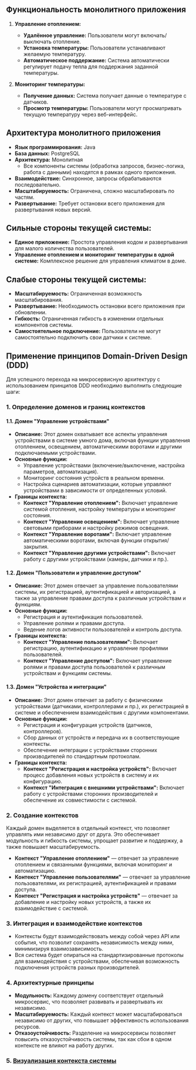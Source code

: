 ## Функциональность монолитного приложения

1. **Управление отоплением:**
    - **Удалённое управление:** Пользователи могут включать/выключать отопление.
    - **Установка температуры:** Пользователи устанавливают желаемую температуру.
    - **Автоматическое поддержание:** Система автоматически регулирует подачу тепла для поддержания заданной температуры.

2. **Мониторинг температуры:**
    - **Получение данных:** Система получает данные о температуре с датчиков.
    - **Просмотр температуры:** Пользователи могут просматривать текущую температуру через веб-интерфейс.

## Архитектура монолитного приложения

- **Язык программирования:** Java
- **База данных:** PostgreSQL
- **Архитектура:** Монолитная
    - Все компоненты системы (обработка запросов, бизнес-логика, работа с данными) находятся в рамках одного приложения.
- **Взаимодействие:** Синхронное, запросы обрабатываются последовательно.
- **Масштабируемость:** Ограничена, сложно масштабировать по частям.
- **Развертывание:** Требует остановки всего приложения для развертывания новых версий.

## Сильные стороны текущей системы:

- **Единое приложение:** Простота управления кодом и развертывания для малого количества пользователей.
- **Управление отоплением и мониторинг температуры в одной системе:** Комплексное решение для управления климатом в доме.

## Слабые стороны текущей системы:

- **Масштабируемость:** Ограниченная возможность масштабирования.
- **Развертывание:** Необходимость остановки всего приложения при обновлении.
- **Гибкость:** Ограниченная гибкость в изменении отдельных компонентов системы.
- **Самостоятельное подключение:** Пользователи не могут самостоятельно подключить свои датчики к системе.

## Применение принципов Domain-Driven Design (DDD)

Для успешного перехода на микросервисную архитектуру с использованием принципов DDD необходимо выполнить следующие шаги:

### 1. Определение доменов и границ контекстов

#### 1.1. Домен "Управление устройствами"
- **Описание:**
  Этот домен охватывает все аспекты управления устройствами в системе умного дома, включая функции управления отоплением, освещением, автоматическими воротами и другими подключаемыми устройствами.
- **Основные функции:**
   - Управление устройствами (включение/выключение, настройка параметров, автоматизация).
   - Мониторинг состояния устройств в реальном времени.
   - Настройка сценариев автоматизации, которые управляют устройствами в зависимости от определенных условий.
- **Границы контекста:**
   - **Контекст "Управление отоплением":** Включает управление системой отопления, настройку температуры и мониторинг состояния.
   - **Контекст "Управление освещением":** Включает управление световыми приборами и настройку режимов освещения.
   - **Контекст "Управление воротами":** Включает управление автоматическими воротами, включая функции открытия/закрытия.
   - **Контекст "Управление другими устройствами":** Включает работу с другими устройствами (камеры, датчики и пр.).

#### 1.2. Домен "Пользователи и управление доступом"
- **Описание:**
  Этот домен отвечает за управление пользователями системы, их регистрацией, аутентификацией и авторизацией, а также за управление правами доступа к различным устройствам и функциям.
- **Основные функции:**
   - Регистрация и аутентификация пользователей.
   - Управление ролями и правами доступа.
   - Ведение логов активности пользователей и контроль доступа.
- **Границы контекста:**
   - **Контекст "Управление пользователями":** Включает регистрацию, аутентификацию и управление профилями пользователей.
   - **Контекст "Управление доступом":** Включает управление ролями и правами доступа пользователей к различным устройствам и функциям системы.

#### 1.3. Домен "Устройства и интеграции"
- **Описание:**
  Этот домен отвечает за работу с физическими устройствами (датчиками, контроллерами и пр.), их регистрацией в системе и обеспечением взаимодействия с другими компонентами.
- **Основные функции:**
   - Регистрация и конфигурация устройств (датчиков, контроллеров).
   - Сбор данных от устройств и передача их в соответствующие контексты.
   - Обеспечение интеграции с устройствами сторонних производителей по стандартным протоколам.
- **Границы контекста:**
   - **Контекст "Регистрация и настройка устройств":** Включает процесс добавления новых устройств в систему и их конфигурацию.
   - **Контекст "Интеграция с внешними устройствами":** Включает работу с устройствами сторонних производителей и обеспечение их совместимости с системой.

### 2. Создание контекстов

Каждый домен выделяется в отдельный контекст, что позволяет управлять ими независимо друг от друга. Это обеспечивает модульность и гибкость системы, упрощает развитие и поддержку, а также повышает масштабируемость.

- **Контекст "Управление отоплением"** — отвечает за управление отоплением и связанными функциями, включая мониторинг и автоматизацию.
- **Контекст "Управление пользователями"** — отвечает за управление пользователями, их регистрацией, аутентификацией и правами доступа.
- **Контекст "Регистрация и настройка устройств"** — отвечает за добавление и настройку новых устройств, а также их взаимодействие с системой.

### 3. Интеграция и взаимодействие контекстов

- Контексты будут взаимодействовать между собой через API или события, что позволит сохранять независимость между ними, минимизируя взаимозависимость.
- Вся система будет опираться на стандартизированные протоколы для взаимодействия с устройствами, обеспечивая возможность подключения устройств разных производителей.

### 4. Архитектурные принципы

- **Модульность:** Каждому домену соответствует отдельный микросервис, что позволяет развивать и развертывать их независимо.
- **Масштабируемость:** Каждый контекст может масштабироваться независимо от других, что повышает эффективность использования ресурсов.
- **Отказоустойчивость:** Разделение на микросервисы позволяет повысить отказоустойчивость системы, так как сбои в одном контексте не влияют на работу других.

### 5. [Визуализация контекста системы](System%20Context%20diagram.puml)